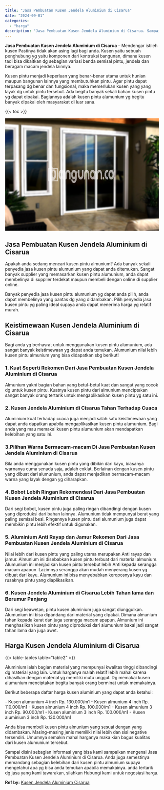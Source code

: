 ```yaml
---
title: "Jasa Pembuatan Kusen Jendela Aluminium di Cisarua"
date: "2024-09-01"
categories: 
  - "harga"
description: "Jasa Pembuatan Kusen Jendela Aluminium di Cisarua. Sampai disini sebagian informasi yang bisa kami sampaikan mengenai Jasa Pembuatan Kusen Jendela Aluminium..."
---
```


**Jasa Pembuatan Kusen Jendela Aluminium di Cisarua** – Mendengar istileh kusen Pastinya tidak akan asing lagi bagi anda. Kusen yaitu sebuah penghubung yg yaitu komponen dari kontruksi bangunan, dimana kusen tadi bisa dikaitkan dg sebagian variasi benda semisal pintu, jendela dan beragam macam jendela lainnya.

Kusen pintu menjadi keperluan yang benar-benar utama untuk hunian maupun bangunan lainnya yang membutuhkan pintu. Agar pintu dapat terpasang dg benar dan fungsional, maka memerlukan kusen yang yang layak dg untuk pintu tersebut. Ada begitu banyak sekali bahan kusen pintu yg dapat dipakai. Bagiannya adalah kusen pintu alumunium yg begitu banyak dipakai oleh masyarakat di luar sana.

{{< toc >}}

![Jasa Pembuatan Kusen Jendela Aluminium di Cisarua](/images/harga-kusen-jendela-alumunium-30.png)

## Jasa Pembuatan Kusen Jendela Aluminium di Cisarua

Apakah anda sedang mencari kusen pintu almunium? Ada banyak sekali penyedia jasa kusen pintu alumunium yang dapat anda ditemukan. Sangat banyak supplier yang memasarkan kusen pintu alumunium, anda dapat membelinya di supplier terdekat maupun membeli dengan online di supplier online.

Banyak penyedia jasa kusen pintu alumunium yg dapat anda pilih, anda dapat membelinya yang pantas dg yang didambakan. Pilih penyedia jasa kusen pintu yg paling ideal supaya anda dapat menerima harga yg relatif murah.

## Keistimewaan Kusen Jendela Aluminium di Cisarua

Bagi anda yg berhasrat untuk menggunakan kusen pintu alumunium, ada sangat banyak keistimewaan yg dapat anda temukan. Alumunium nilai lebih kusen pintu almunium yang bisa didapatkan sbg berikut!

### 1\. Kuat Seperti Rekomen Dari Jasa Pembuatan Kusen Jendela Aluminium di Cisarua

Almunium yakni bagian bahan yang betul-betul kuat dan sangat yang cocok dg untuk kusen pintu. Kuatnya kusen pintu dari almunium menciptakan sangat banyak orang tertarik untuk mengaplikasikan kusen pintu yg satu ini.

### 2\. Kusen Jendela Aluminium di Cisarua Tahan Terhadap Cuaca

Aluminium kuat terhadap cuaca juga menjadi salah satu keistimewaan yang dapat anda dapatkan apabila mengaplikasikan kusen pintu alumunium. Bagi anda yang mau memakai kusen pintu alumunium akan mendapatkan kelebihan yang satu ini.

### 3.Pilihan Warna Bermacam-macam Di Jasa Pembuatan Kusen Jendela Aluminium di Cisarua

Bila anda menggunakan kusen pintu yang dibikin dari kayu, biasanya warnanya cuma senada saja, adalah coklat. Berlainan dengan kusen pintu yang dibuat dari alumunium, anda dapat menjadikan bermacam-macam warna yang layak dengan yg diharapkan.

### 4\. Bobot Lebih Ringan Rekomendasi Dari Jasa Pembuatan Kusen Jendela Aluminium di Cisarua

Dari segi bobot, kusen pintu juga paling ringan dibandingi dengan kusen yang diproduksi dari bahan lainnya. Alumunium tidak mempunyai berat yang paling semisal besi. Ringannya kusen pintu dari alumunium juga dapat membikin pintu lebih efektif untuk digunakan.

### 5\. Aluminium Anti Rayap dan Jamur Rekomen Dari Jasa Pembuatan Kusen Jendela Aluminium di Cisarua

Nilai lebih dari kusen pintu yang paling utama merupakan Anti rayap dan jamur. Almunium ini disebabkan kusen pintu terbuat dari material almunium. Alumunium ini menjadikan kusen pintu tersebut lebih Anti kepada serangga macam apapun. Lazimnya serangga akan mudah menyerang kusen yg dibuat dari kayu. Alumunium ini bisa menyebabkan keroposnya kayu dan rusaknya pintu yang diaplikasikan.

### 6\. Kusen Jendela Aluminium di Cisarua Lebih Tahan lama dan Berumur Panjang

Dari segi keawetan, pintu kusen aluminium juga sangat diunggulkan. Alumunium ini bisa dipandang dari material yang dipakai. Dimana almunium tahan kepada karat dan juga serangga macam apapun. Almunium ini menghasilkan kusen pintu yang diproduksi dari alumunium bakal jadi sangat tahan lama dan juga awet.

## Harga Kusen Jendela Aluminium di Cisarua

{{< table-tables table="table2" >}}

Aluminium ialah bagian material yang mempunyai kwalitas tinggi dibandingi dg material yang lain. Untuk harganya malah relatif lebih mahal karena dihasilkan dengan material yg memiliki mutu unggul. Dg memakai kusen alumunium menciptakan begitu banyak orang berminat untuk memakainya.

Berikut beberapa daftar harga kusen aluminium yang dapat anda ketahui:

\- Kusen alumunium 4 inch Rp. 130.000/m1 - Kusen almunium 4 inch Rp. 110.000/m1 - Kusen almunium 4 inch Rp. 100.000/m1 - Kusen almunium 3 inch Rp. 90.000/m1 - Kusen aluminium 3 inch Rp. 100.000/m1 - Kusen aluminium 3 inch Rp. 130.000/m1

Anda bisa membeli kusen pintu almunium yang sesuai dengan yang didambakan. Masing-masing jenis memiliki nilai lebih dan sisi negative tersendiri. Umumnya semakin mahal harganya maka kian bagus kualitas dari kusen alumunium tersebut.

Sampai disini sebagian informasi yang bisa kami sampaikan mengenai Jasa Pembuatan Kusen Jendela Aluminium di Cisarua. Anda juga semestinya memandang sebagian kelebihan dari kusen pintu almunium supaya mengetahui apa yg bisa anda temukan apabila memakainya. anda tertarik dg jasa yang kami tawarakan, silahkan Hubungi kami untuk negosiasi harga.

**Ref by:** [Kusen Jendela Aluminium Cisarua](https://id.wikipedia.org/wiki/Kusen)
